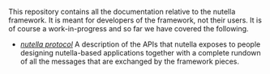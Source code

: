 This repository contains all the documentation relative to the nutella framework. It is meant for developers of the framework, not their users. It is of course a work-in-progress and so far we have covered the following.

* *[nutella protocol](protocol/index.md)* A description of the APIs that nutella exposes to people designing nutella-based applications together with a complete rundown of all the messages that are exchanged by the framework pieces.



